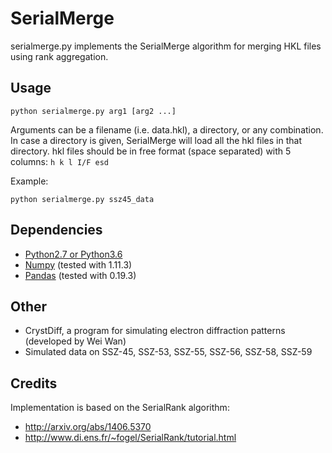 # SerialMerge

serialmerge.py implements the SerialMerge algorithm for merging HKL files using rank aggregation.

## Usage

    python serialmerge.py arg1 [arg2 ...]

Arguments can be a filename (i.e. data.hkl), a directory, or any combination.
In case a directory is given, SerialMerge will load all the hkl files in that directory.
hkl files should be in free format (space separated) with 5 columns: `h k l I/F esd`

Example:

    python serialmerge.py ssz45_data

## Dependencies

 - [Python2.7 or Python3.6](https://www.python.org/)
 - [Numpy](http://www.numpy.org/) (tested with 1.11.3)
 - [Pandas](http://pandas.pydata.org/) (tested with 0.19.3)
 
## Other

 - CrystDiff, a program for simulating electron diffraction patterns (developed by Wei Wan)
 - Simulated data on SSZ-45, SSZ-53, SSZ-55, SSZ-56, SSZ-58, SSZ-59

## Credits

Implementation is based on the SerialRank algorithm:

 - <http://arxiv.org/abs/1406.5370>
 - <http://www.di.ens.fr/~fogel/SerialRank/tutorial.html>


